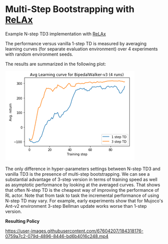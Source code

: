 # Multi-Step Bootstrapping with [ReLAx](https://github.com/nslyubaykin/relax)

Example N-step TD3 implementation with [ReLAx](https://github.com/nslyubaykin/relax)

The performance versus vanilla 1-step TD is measured by averaging learning curves (for separate evaluation environment) over 4 experiments with random environment seeds.

The results are summarized in the following plot:

![n_step_vs_1_step](https://github.com/nslyubaykin/nstep_td3/blob/master/n_step_vs_1_step.png)

The only difference in hyper-parameters settings between N-step TD3 and vanilla TD3 is the presence of multi-step bootstrapping. 
We can see a substantial advantage of 3-step version in terms of training speed as well as asymptotic performance by looking at the averaged curves.
That shows that often N-step TD is the cheapest way of improving the performance of RL actor.
Note that from task to task the incremental performance of using N-step TD may vary. For example, early experiments show that for Mujoco's Ant-v2 environment 3-step Bellman update works worse than 1-step version.

__Resulting Policy__

https://user-images.githubusercontent.com/67604207/184318176-0759a7c2-079d-4896-8446-bd6b4016c248.mp4
